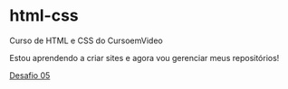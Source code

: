 # html-css
 Curso de HTML e CSS do CursoemVideo

 Estou aprendendo a criar sites e agora vou gerenciar meus repositórios!

<a href="https://marcos1383.github.io/html-css/desafios/desafio05/index.html" target="_blank"> Desafio 05 </a>